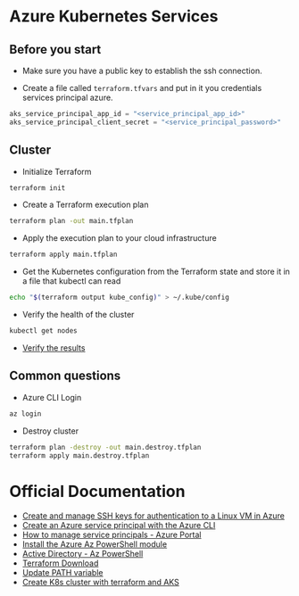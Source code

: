 # Azure Kubernetes Services

## Before you start

- Make sure you have a public key to establish the ssh connection.

- Create a file called `terraform.tfvars` and put in it you credentials services principal azure.
```tfvars
aks_service_principal_app_id = "<service_principal_app_id>"
aks_service_principal_client_secret = "<service_principal_password>"
```
## Cluster

- Initialize Terraform
```sh
terraform init
```

- Create a Terraform execution plan
```sh
terraform plan -out main.tfplan
```

- Apply the execution plan to your cloud infrastructure
```sh
terraform apply main.tfplan
```
- Get the Kubernetes configuration from the Terraform state and store it in a file that kubectl can read
```sh
echo "$(terraform output kube_config)" > ~/.kube/config
```

- Verify the health of the cluster
```sh
kubectl get nodes
```

- [Verify the results](https://learn.microsoft.com/en-us/azure/developer/terraform/create-k8s-cluster-with-tf-and-aks#verify-the-results)

## Common questions

- Azure CLI Login
```sh
az login
```
- Destroy cluster
```sh
terraform plan -destroy -out main.destroy.tfplan
terraform apply main.destroy.tfplan
```


# Official Documentation

- [Create and manage SSH keys for authentication to a Linux VM in Azure](https://learn.microsoft.com/en-us/azure/virtual-machines/linux/create-ssh-keys-detailed)
- [Create an Azure service principal with the Azure CLI](https://docs.microsoft.com/en-us/cli/azure/create-an-azure-service-principal-azure-cli)
- [How to manage service principals - Azure Portal](https://docs.microsoft.com/en-us/azure/developer/python/how-to-manage-service-principals)
- [Install the Azure Az PowerShell module](https://docs.microsoft.com/en-us/powershell/azure/install-az-ps?view=azps-8.3.0)
- [Active Directory - Az PowerShell](https://docs.microsoft.com/en-us/powershell/module/az.resources/?view=azps-8.3.0#active-directory)
- [Terraform Download](https://www.terraform.io/downloads)
- [Update PATH variable](https://zwbetz.com/how-to-add-a-binary-to-your-path-on-macos-linux-windows/#:~:text=Windows%20GUI%20%23%201%20Create%20folder%20C%3A%5Cbin%202,settings%205%20Click%20Environment%20Variables%20More%20items...%20)
- [Create K8s cluster with terraform and AKS](https://docs.microsoft.com/en-us/azure/developer/terraform/create-k8s-cluster-with-tf-and-aks)